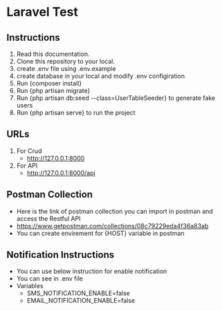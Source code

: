 # Laravel Test


## Instructions
1. Read this documentation.
2. Clone this repository to your local.
3. create .env file using .env.example
4. create database in your local and modify .env configiration
3. Run {composer install}
4. Run {php artisan migrate}
5. Run {php artisan db:seed --class=UserTableSeeder} to generate fake users 
6. Run {php artisan serve} to run the project

## URLs
1. For Crud
    - http://127.0.0.1:8000
2. For API
    - http://127.0.0.1:8000/api
    
## Postman Collection

- Here is the link of postman collection you can import in postman and access the Restful API
- https://www.getpostman.com/collections/08c79229eda4f36a83ab
- You can create envirement for {HOST} variable in postman


## Notification Instructions

- You can use below instruction for enable notification 
- You can see in .env file
- Variables
    - SMS_NOTIFICATION_ENABLE=false
    - EMAIL_NOTIFICATION_ENABLE=false
